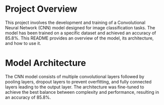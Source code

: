# Project Overview
This project involves the development and training of a Convolutional Neural Network (CNN) model designed for image classification tasks. The model has been trained on a specific dataset and achieved an accuracy of 85.8%. This README provides an overview of the model, its architecture, and how to use it.

# Model Architecture
The CNN model consists of multiple convolutional layers followed by pooling layers, dropout layers to prevent overfitting, and fully connected layers leading to the output layer. The architecture was fine-tuned to achieve the best balance between complexity and performance, resulting in an accuracy of 85.8%.

